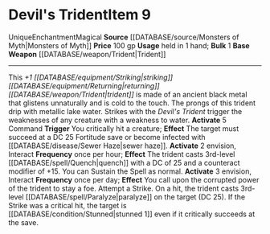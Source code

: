 ﻿---
base_item: '[[DATABASE/weapon/Trident|Trident]]'
bulk: '1'
id: '1477'
item_category: Weapons
item_subcategory: Specific Magic Weapons
level: '9'
name: Devil's Trident
price: 100 gp
rarity: Unique
school: Enchantment
source: '[[DATABASE/source/Monsters of Myth|Monsters of Myth]]'
trait:
- '[[DATABASE/trait/Enchantment|Enchantment]]'
- '[[DATABASE/trait/Magical|Magical]]'
- '[[DATABASE/trait/Unique|Unique]]'
type: Item
usage: held in 1 hand

---
# Devil's Trident<span class="item-type">Item 9</span>

<span class="trait-unique item-trait">Unique</span><span class="item-trait">Enchantment</span><span class="item-trait">Magical</span>
**Source** [[DATABASE/source/Monsters of Myth|Monsters of Myth]]
**Price** 100 gp
**Usage** held in 1 hand; **Bulk** 1
**Base Weapon** [[DATABASE/weapon/Trident|Trident]]

---
This _+1 [[DATABASE/equipment/Striking|striking]] [[DATABASE/equipment/Returning|returning]] [[DATABASE/weapon/Trident|trident]]_ is made of an ancient black metal that glistens unnaturally and is cold to the touch. The prongs of this trident drip with metallic lake water. Strikes with the _Devil's Trident_ trigger the weaknesses of any creature with a weakness to water.
**Activate** <span class="action-icon">5</span> Command **Trigger** You critically hit a creature; **Effect** The target must succeed at a DC 25 Fortitude save or become infected with [[DATABASE/disease/Sewer Haze|sewer haze]].
**Activate** <span class="action-icon">2</span> envision, Interact **Frequency** once per hour; **Effect** The trident casts 3rd-level [[DATABASE/spell/Quench|quench]] with a DC of 25 and a counteract modifier of +15. You can Sustain the Spell as normal.
**Activate** <span class="action-icon">3</span> envision, Interact **Frequency** once per day; **Effect** You call upon the corrupted power of the trident to stay a foe. Attempt a Strike. On a hit, the trident casts 3rd-level [[DATABASE/spell/Paralyze|paralyze]] on the target (DC 25). If the Strike was a critical hit, the target is [[DATABASE/condition/Stunned|stunned 1]] even if it critically succeeds at the save.